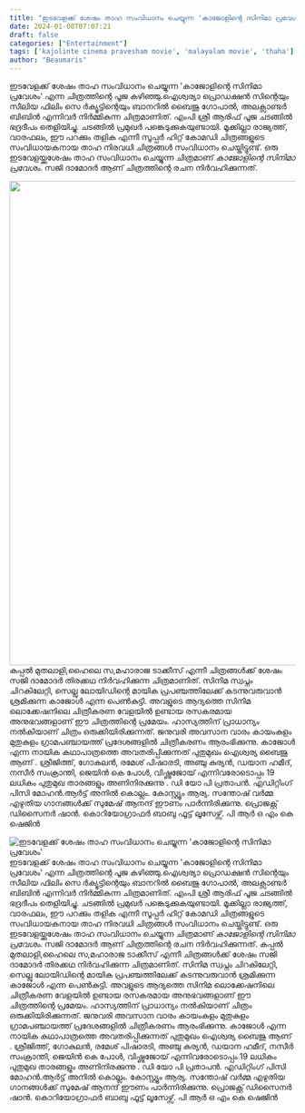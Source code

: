 ```yaml
---
title: "ഇടവേളക്ക് ശേഷം താഹ സംവിധാനം ചെയ്യുന്ന 'കാജോളിന്റെ സിനിമാ പ്രവേശം'"
date: 2024-01-08T07:07:21
draft: false
categories: ["Entertainment"]
tags: ['kajolinte cinema pravesham movie', 'malayalam movie', 'thaha']
author: "Beaumaris"
---
```


ഇടവേളക്ക് ശേഷം താഹ സംവിധാനം ചെയ്യുന്ന 'കാജോളിന്റെ സിനിമാ പ്രവേശം' എന്ന ചിത്രത്തിന്റെ പൂജ കഴിഞ്ഞു.ഐശ്വര്യാ പ്രൊഡക്ഷൻ സിന്റെയും സീലിയ ഫിലിം സെ ർക്യൂട്ടിന്റെയും ബാനറിൽ ബൈജു ഗോപാൽ, അലക്സാണ്ടർ ബിബിൻ എന്നിവർ നിർമ്മികുന്ന ചിത്രമാണിത്. എംപി ശ്രീ ആരിഫ് പൂജ ചടങ്ങിൽ ഭദ്രദീപം തെളിയിച്ചു. ചടങ്ങിൽ പ്രമുഖർ പങ്കെടുക്കുകയുണ്ടായി. മൂക്കില്ലാ രാജ്യത്ത്, വാരഫലം, ഈ പറക്കും തളിക എന്നീ സൂപ്പർ ഹിറ്റ് കോമഡി ചിത്രങ്ങളുടെ സംവിധായകനായ താഹ നിരവധി ചിത്രങ്ങൾ സംവിധാനം ചെയ്തിട്ടുണ്ട്. ഒരു ഇടവേളയ്ക്കുശേഷം താഹ സംവിധാനം ചെയ്യുന്ന ചിത്രമാണ് *കാജോളിന്റെ സിനിമാ പ്രവേശം*. സജി ദാമോദർ ആണ് ചിത്രത്തിന്റെ രചന നിർവഹിക്കുന്നത്.

<img class="alignnone size-full wp-image-437168" src="https://cdn.boolokam.com/articles/2024/01/ggggw.jpg" alt="" width="1280" height="853" />കപ്പൽ മുതലാളി,ഹൈലെ സ,മഹാരാജ ടാക്കീസ് എന്നീ ചിത്രങ്ങൾക്ക് ശേഷം സജി ദാമോദർ തിരക്കഥ നിർവഹിക്കുന്ന ചിത്രമാണിത്. സിനിമ സ്വപ്നം ചിറകിലേറ്റി, സെല്ലു ലോയിഡിന്റെ മായിക പ്രപഞ്ചത്തിലേക്ക് കടന്നുവരുവാൻ ശ്രമിക്കുന്ന കാജോൾ എന്ന പെൺകുട്ടി. അവളുടെ ആദ്യത്തെ സിനിമ ലൊക്കേഷനിലെ ചിത്രീകരണ വേളയിൽ ഉണ്ടായ രസകരമായ അനുഭവങ്ങളാണ് ഈ ചിത്രത്തിന്റെ പ്രമേയം. ഹാസ്യത്തിന് പ്രാധാന്യം നൽകിയാണ് ചിത്രം ഒരുക്കിയിരിക്കുന്നത്. ജനുവരി അവസാന വാരം കായംകുളം മുതുകുളം ഗ്രാമപഞ്ചായത്ത് പ്രദേശങ്ങളിൽ ചിത്രീകരണം ആരംഭിക്കുന്നു. കാജോൾ എന്ന നായിക കഥാപാത്രത്തെ അവതരിപ്പിക്കുന്നത് പുതുമുഖം ഐശ്വര്യ ബൈജു ആണ് . ശ്രീജിത്ത്, ഗോകുലൻ, രമേശ് പിഷാരടി, അഞ്ചു കുര്യൻ, ഡയാന ഹമീദ്, നസീർ സംക്രാന്തി, ജെയിൻ കെ പോൾ, വിഷ്ണുജോയ് എന്നിവരോടൊപ്പം 19 ലധികം പുതുമുഖ താരങ്ങളും അണിനിരക്കുന്നു . ഡി യോ പി പ്രതാപൻ. എഡിറ്റിംഗ് പിസി മോഹൻ.ആർട്ട് അനിൽ കൊല്ലം. കോസ്റ്റ്യൂം ആര്യ. സന്തോഷ് വർമ്മ എഴുതിയ ഗാനങ്ങൾക്ക് സുമേഷ് ആനന്ദ് ഈണം പാർന്നിരിക്കുന്നു. പ്രൊജക്റ്റ് ഡിസൈനർ ഷാൻ. കൊറിയോഗ്രാഫർ ബാബു ഫൂട്ട് ലൂസേഴ്സ്. പി ആർ ഒ എം കെ ഷെജിൻ


![ഇടവേളക്ക് ശേഷം താഹ സംവിധാനം ചെയ്യുന്ന 'കാജോളിന്റെ സിനിമാ പ്രവേശം'](https://cdn.boolokam.com/articles/2024/01/ggggw.jpg)ഇടവേളക്ക് ശേഷം താഹ സംവിധാനം ചെയ്യുന്ന 'കാജോളിന്റെ സിനിമാ പ്രവേശം' എന്ന ചിത്രത്തിന്റെ പൂജ കഴിഞ്ഞു.ഐശ്വര്യാ പ്രൊഡക്ഷൻ സിന്റെയും സീലിയ ഫിലിം സെ ർക്യൂട്ടിന്റെയും ബാനറിൽ ബൈജു ഗോപാൽ, അലക്സാണ്ടർ ബിബിൻ എന്നിവർ നിർമ്മികുന്ന ചിത്രമാണിത്. എംപി ശ്രീ ആരിഫ് പൂജ ചടങ്ങിൽ ഭദ്രദീപം തെളിയിച്ചു. ചടങ്ങിൽ പ്രമുഖർ പങ്കെടുക്കുകയുണ്ടായി. മൂക്കില്ലാ രാജ്യത്ത്, വാരഫലം, ഈ പറക്കും തളിക എന്നീ സൂപ്പർ ഹിറ്റ് കോമഡി ചിത്രങ്ങളുടെ സംവിധായകനായ താഹ നിരവധി ചിത്രങ്ങൾ സംവിധാനം ചെയ്തിട്ടുണ്ട്. ഒരു ഇടവേളയ്ക്കുശേഷം താഹ സംവിധാനം ചെയ്യുന്ന ചിത്രമാണ് *കാജോളിന്റെ സിനിമാ പ്രവേശം*. സജി ദാമോദർ ആണ് ചിത്രത്തിന്റെ രചന നിർവഹിക്കുന്നത്. കപ്പൽ മുതലാളി,ഹൈലെ സ,മഹാരാജ ടാക്കീസ് എന്നീ ചിത്രങ്ങൾക്ക് ശേഷം സജി ദാമോദർ തിരക്കഥ നിർവഹിക്കുന്ന ചിത്രമാണിത്. സിനിമ സ്വപ്നം ചിറകിലേറ്റി, സെല്ലു ലോയിഡിന്റെ മായിക പ്രപഞ്ചത്തിലേക്ക് കടന്നുവരുവാൻ ശ്രമിക്കുന്ന കാജോൾ എന്ന പെൺകുട്ടി. അവളുടെ ആദ്യത്തെ സിനിമ ലൊക്കേഷനിലെ ചിത്രീകരണ വേളയിൽ ഉണ്ടായ രസകരമായ അനുഭവങ്ങളാണ് ഈ ചിത്രത്തിന്റെ പ്രമേയം. ഹാസ്യത്തിന് പ്രാധാന്യം നൽകിയാണ് ചിത്രം ഒരുക്കിയിരിക്കുന്നത്. ജനുവരി അവസാന വാരം കായംകുളം മുതുകുളം ഗ്രാമപഞ്ചായത്ത് പ്രദേശങ്ങളിൽ ചിത്രീകരണം ആരംഭിക്കുന്നു. കാജോൾ എന്ന നായിക കഥാപാത്രത്തെ അവതരിപ്പിക്കുന്നത് പുതുമുഖം ഐശ്വര്യ ബൈജു ആണ് . ശ്രീജിത്ത്, ഗോകുലൻ, രമേശ് പിഷാരടി, അഞ്ചു കുര്യൻ, ഡയാന ഹമീദ്, നസീർ സംക്രാന്തി, ജെയിൻ കെ പോൾ, വിഷ്ണുജോയ് എന്നിവരോടൊപ്പം 19 ലധികം പുതുമുഖ താരങ്ങളും അണിനിരക്കുന്നു . ഡി യോ പി പ്രതാപൻ. എഡിറ്റിംഗ് പിസി മോഹൻ.ആർട്ട് അനിൽ കൊല്ലം. കോസ്റ്റ്യൂം ആര്യ. സന്തോഷ് വർമ്മ എഴുതിയ ഗാനങ്ങൾക്ക് സുമേഷ് ആനന്ദ് ഈണം പാർന്നിരിക്കുന്നു. പ്രൊജക്റ്റ് ഡിസൈനർ ഷാൻ. കൊറിയോഗ്രാഫർ ബാബു ഫൂട്ട് ലൂസേഴ്സ്. പി ആർ ഒ എം കെ ഷെജിൻ
